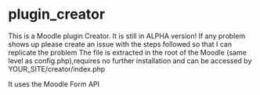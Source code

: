 # plugin_creator


This is a Moodle plugin Creator.
It is still in ALPHA version! If any problem shows up please create an issue with the steps followed so that I can replicate the problem
The file is extracted in the root of the Moodle (same level as config.php),requires no further installation and can be accessed by YOUR_SITE/creator/index.php

It uses the Moodle Form API
